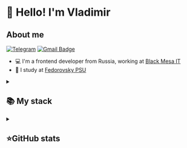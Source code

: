 <h1 align="left">👋 Hello! I'm Vladimir </h1>


## About me
[![Telegram](https://img.shields.io/badge/-Telegram-2CA5E0?style=flat&logo=telegram&logoColor=white)](https://t.me/Vladimir_Bzzz)
[![Gmail Badge](https://img.shields.io/badge/-Gmail-red?style=flat&logo=Gmail&logoColor=white)](xp34gvova@gmail.com)

- 💻 I'm a frontend developer from Russia, working at [Black Mesa IT](https://blackmesait.ru/)
- 🌱 I study at [Fedorovsky PSU](https://polaruniversity.ru/en/)
<details align="left">
  <summary><h2><b>📚 My stack</b></h2></summary>
  <p>
    <h3>Langs</h3>
    <img src="https://skillicons.dev/icons?i=html,css,scss,js,ts&perline=7" />
    <h3>Frameworks / Tools</h3>
    <img src="https://skillicons.dev/icons?i=angular,rxjs,tailwind,docker,git,angularmaterial&perline=7" />
    <h3>Software</h3>
    <img src="https://skillicons.dev/icons?i=vscode&perline=7" />
    <br>
  </p>
</details>

<details align="left">
  <summary><h2><b>⭐GitHub stats</b></h2></summary>
  <!-- dark -->
  <a  href="https://github.com/xp348/github-readme-stats#responsive-card-theme#gh-dark-mode-only">
   <img src="https://github-readme-stats.vercel.app/api/top-langs/?username=xp348&theme=dracula&layout=compact&hide_border=true&exclude_repo=intelligent-information-systems&bg_color=00000000" />
   <br>
  
   <img src="https://github-readme-stats.vercel.app/api?username=xp348&count_private=true&show_icons=true&theme=dracula&hide_border=true&exclude_repo=intelligent-information-systems&bg_color=00000000"  />
  
    <br>
  <!-- light -->
  </a>
   <a  href="https://github.com/xp348/github-readme-stats#responsive-card-theme#gh-light-mode-only">
   <img src="https://github-readme-stats.vercel.app/api/top-langs/?username=xp348&theme=default&layout=compact&hide_border=true&exclude_repo=intelligent-information-systems&bg_color=00000000" />
   <br>
   <img src="https://github-readme-stats.vercel.app/api?username=xp348&count_private=true&show_icons=true&theme=default&hide_border=true&exclude_repo=intelligent-information-systems&bg_color=00000000"  />
   <br>
  </a>
   <img src="https://metrics.lecoq.io/xp348" />
</details>

<!--
**xp348/xp348** is a ✨ _special_ ✨ repository because its `README.md` (this file) appears on your GitHub profile.

Here are some ideas to get you started:

- 🔭 I’m currently working on ...
- 🌱 I’m currently learning ...
- 👯 I’m looking to collaborate on ...
- 🤔 I’m looking for help with ...
- 💬 Ask me about ...
- 📫 How to reach me: ...
- 😄 Pronouns: ...
- ⚡ Fun fact: ...
-->
